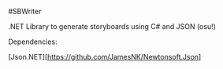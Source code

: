 #SBWriter

.NET Library to generate storyboards using C# and JSON (osu!)

Dependencies:

[Json.NET][https://github.com/JamesNK/Newtonsoft.Json]
